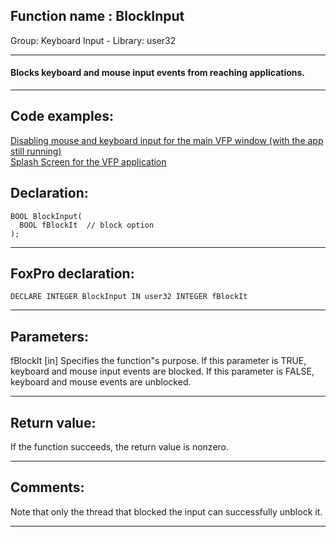 
## Function name : BlockInput
Group: Keyboard Input - Library: user32    
***  


#### Blocks keyboard and mouse input events from reaching applications.
***  


## Code examples:
[Disabling mouse and keyboard input for the main VFP window (with the app still running)](../../samples/sample_083.md)  
[Splash Screen for the VFP application](../../samples/sample_294.md)  

## Declaration:
```foxpro  
BOOL BlockInput(
  BOOL fBlockIt  // block option
);  
```  
***  


## FoxPro declaration:
```foxpro  
DECLARE INTEGER BlockInput IN user32 INTEGER fBlockIt  
```  
***  


## Parameters:
fBlockIt 
[in] Specifies the function"s purpose. If this parameter is TRUE, keyboard and mouse input events are blocked. If this parameter is FALSE, keyboard and mouse events are unblocked.  
***  


## Return value:
If the function succeeds, the return value is nonzero.  
***  


## Comments:
Note that only the thread that blocked the input can successfully unblock it.   
  
***  

